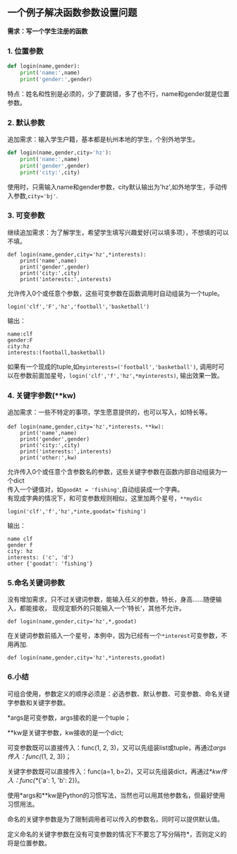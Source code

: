 ## 一个例子解决函数参数设置问题
**需求：写一个学生注册的函数**  
### 1. 位置参数
```python
def login(name,gender):
    print('name:',name)
    print('gender:',gender）
```
特点：姓名和性别是必须的，少了要跳错，多了也不行，name和gender就是位置参数。  

### 2. 默认参数  
追加需求：输入学生户籍，基本都是杭州本地的学生，个别外地学生。  
```python
def login(name,gender,city='hz'):
    print('name:',name)
    print('gender',gender)
    print('city:',city)
```
使用时，只需输入name和gender参数，city默认输出为'hz',如外地学生，手动传入参数,```city='bj'```.  

### 3. 可变参数  
继续追加需求：为了解学生，希望学生填写兴趣爱好(可以填多项），不想填的可以不填。
```
def login(name,gender,city='hz',*interests):
    print('name',name)
    print('gender',gender)
    print('city:',city)
    print('interests:',interests)
```
允许传入0个或任意个参数，这些可变参数在函数调用时自动组装为一个tuple。  
```
login('clf','F','hz','football','basketball')
```
输出：
```
name:clf
gender:F
city:hz
interests:(football,basketball)
```
如果有一个现成的tuple,如```myinterests=('football','basketball')```,
调用时可以在参数前面加星号，```login('clf','f','hz',*myinterests)```,
输出效果一致。  

### 4. 关键字参数(\**kw)
追加需求：一些不特定的事项，学生愿意提供的，也可以写入，如特长等。
```
def login(name,gender,city='hz',*interests，**kw):
    print('name',name)
    print('gender',gender)
    print('city:',city)
    print('interests:',interests)
    print('other:',kw)
```
允许传入0个或任意个含参数名的参数，这些关键字参数在函数内部自动组装为一个dict  
传入一个键值对，如```goodAt = 'fishing'```,自动组装成一个字典。  
有现成字典的情况下，和可变参数规则相似，这里加两个星号，```**mydic```
```
login('clf','f','hz',*inte,goodat='fishing')
```
输出：
```
name clf
gender f
city: hz
interests: ('c', 'd')
other {'goodat': 'fishing'}
```
### 5.命名关键词参数  
没有增加需求，只不过关键词参数，能输入任义的参数，特长，身高……随便输入，都能接收，
现规定额外的只能输入一个’特长‘，其他不允许。
```
def login(name,gender,city='hz',*,goodat)
```
在关键词参数前插入一个星号，本例中，因为已经有一个```*interest```可变参数，不用再加.
```
def login(name,gender,city='hz',*interests,goodat)

```  

### 6.小结  
可组合使用，参数定义的顺序必须是：必选参数、默认参数、可变参数、命名关键字参数和关键字参数。

*args是可变参数，args接收的是一个tuple；

\**kw是关键字参数，kw接收的是一个dict;

可变参数既可以直接传入：func(1, 2, 3)，又可以先组装list或tuple，再通过*args传入：func(*(1, 2, 3))；

关键字参数既可以直接传入：func(a=1, b=2)，又可以先组装dict，再通过\**kw传入：func(\**{'a': 1, 'b': 2})。

使用*args和\**kw是Python的习惯写法，当然也可以用其他参数名，但最好使用习惯用法。

命名的关键字参数是为了限制调用者可以传入的参数名，同时可以提供默认值。

定义命名的关键字参数在没有可变参数的情况下不要忘了写分隔符*，否则定义的将是位置参数。


